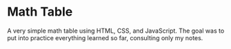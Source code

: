 # Math Table

A very simple math table using HTML, CSS, and JavaScript. The goal was to put into practice everything learned so far, consulting only my notes.
